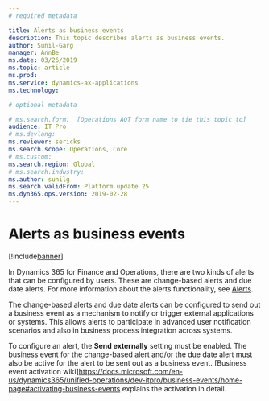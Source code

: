 ```yaml
---
# required metadata

title: Alerts as business events
description: This topic describes alerts as business events.
author: Sunil-Garg
manager: AnnBe
ms.date: 03/26/2019
ms.topic: article
ms.prod: 
ms.service: dynamics-ax-applications
ms.technology: 

# optional metadata

# ms.search.form:  [Operations AOT form name to tie this topic to]
audience: IT Pro
# ms.devlang: 
ms.reviewer: sericks
ms.search.scope: Operations, Core
# ms.custom: 
ms.search.region: Global
# ms.search.industry: 
ms.author: sunilg
ms.search.validFrom: Platform update 25
ms.dyn365.ops.version: 2019-02-28
---
```


# Alerts as business events

[!include[banner](../includes/banner.md)]

In Dynamics 365 for Finance and Operations, there are two kinds of alerts that can be configured by users. These are change-based alerts and due date alerts. For more information about the alerts functionality, see [Alerts](https://docs.microsoft.com/dynamics365/unified-operations/fin-and-ops/get-started/alerts-overview).

The change-based alerts and due date alerts can be configured to send out a business event as a mechanism to notify or trigger external applications or systems. This allows alerts to participate in advanced user notification scenarios and also in business process integration across systems.

To configure an alert, the **Send externally** setting must be enabled. The business event for the change-based alert and/or the due date alert must also be active for the alert to be sent out as a business event. [Business event activation wiki]https://docs.microsoft.com/en-us/dynamics365/unified-operations/dev-itpro/business-events/home-page#activating-business-events explains the activation in detail.
